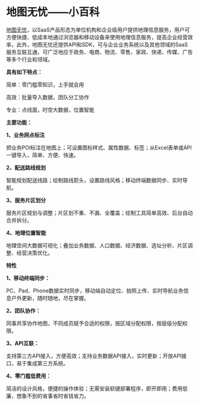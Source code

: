 地图无忧——小百科
==

[地图无忧](http://www.dituwuyou.com)，以SaaS产品形态为单位机构和企业级用户提供地理信息服务，用户可方便快捷、低成本地通过浏览器和移动设备来使用地理信息服务，提高企业经营效率，此外，地图无忧还提供API和SDK，可与企业业务系统以及其他领域的SaaS服务互联互通，可广泛地应于政务、电商、物流、零售、家政、快递、传媒、广告等多个行业和领域。

**具有如下特点：**


简单：零门槛零知识，上手就会用

高效：批量导入数据，团队分工协作

专业：点线面，时空大数据，位置智能


**主要功能：**

**1、业务网点标注**

把业务POI标注在地图上；可设置图标样式、属性数据、标签；从Excel表单或API一键导入，简单、方便、快速。

**2、配送路线规划**

智能规划配送线路；绘制路线箭头，设置路线风格；移动终端数据同步、实时导航。

**3、服务片区划分**

服务片区规划与调整；片区划不重、不漏、全覆盖；绘制工具简单高效、后台自动合并拆分。

**4、地理位置智能**

地理空间大数据可视化；叠加业务数据、人口数据、经济数据、选址分析、片区调整、经营决策优化。

**特性**

**1、移动终端同步：**

PC、Pad、Phone数据实时同步，移动端自动定位、拍照上传、实时导航业务信息户外更新，随时随地，尽在掌握。

**2、团队协作：**

同事共享协作地图，不同成员赋予合适的权限，按区域分配权限，按层级分配权限。

**3、API互联：**

支持第三方API接入，方便高效；支持业务数据API接入，实时更新；开放API接口，易于集成第三方系统。

**4、零门槛低费用：**

简洁的设计风格，便捷的操作体验；无需安装软键部署程序，即开即用；费用低廉，想象不到的省事省时省钱省力。



